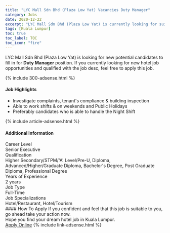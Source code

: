 ```yaml
---
title: "LYC Mall Sdn Bhd (Plaza Low Yat) Vacancies Duty Manager" 
category: Jobs 
date: 2020-12-22 
excerpt: "LYC Mall Sdn Bhd (Plaza Low Yat) is currently looking for suitable person to fill in the Duty Manager which positioned at Kuala Lumpur" 
tags: [Kuala Lumpur] 
toc: true 
toc_label: TOC 
toc_icon: "fire" 
--- 
```


<p>LYC Mall Sdn Bhd (Plaza Low Yat) is looking for new potential candidates to fill in for <b>Duty Manager</b> position. If you currently looking for new hotel job opportunities and qualified with the job desc, feel free to apply this job.
</p>{% include 300-adsense.html %} 
<div><div><div><h4>Job Highlights</h4></div></div><div><ul><li><div><div><div><div></div></div></div><div><span>Investigate complaints, tenant's compliance &amp; building inspection</span></div></div></li><li><div><div><div><div></div></div></div><div><span>Able to work shifts &amp; on weekends and Public Holidays</span></div></div></li><li><div><div><div><div></div></div></div><div><span>Preferably candidates who is able to handle the Night Shift</span></div></div></li></ul></div></div> 
{% include article-adsense.html %} 
<div><div><div><h4>Additional Information</h4></div></div><div><div><div><div><div><div><div><div><span>Career Level</span></div></div><div><span>Senior Executive</span></div></div></div></div><div><div><div><div><div><span>Qualification</span></div></div><div><span>Higher Secondary/STPM/'A' Level/Pre-U, Diploma, Advanced/Higher/Graduate Diploma, Bachelor's Degree, Post Graduate Diploma, Professional Degree</span></div></div></div></div><div><div><div><div><div><span>Years of Experience</span></div></div><div><span>2 years</span></div></div></div></div><div><div><div><div><div><span>Job Type</span></div></div><div><span>Full-Time</span></div></div></div></div><div><div><div><div><div><span>Job Specializations</span></div></div><div><span>Hotel/Restaurant, Hotel/Tourism</span></div></div></div></div></div></div></div></div> 
#### How To Apply 
If you confident and feel that this job is suitable to you, go ahead take your action now. <br/> 
Hope you find your dream hotel job in Kuala Lumpur. <br/> 
<a href="https://www.jobstreet.com.my/en/job/duty-manager-4449037?jobId=jobstreet-my-job-4449037&sectionRank=3&token=0~1b51511d-6529-4b7a-9eb6-be0c5cb7fe7e&fr=SRP%20View%20In%20New%20Ta" class="btn btn--info" target="_blank" rel="nofollow noopenner">Apply Online</a> 
{% include link-adsense.html %} 